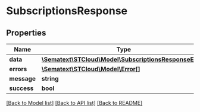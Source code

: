 # SubscriptionsResponse

## Properties
Name | Type | Description | Notes
------------ | ------------- | ------------- | -------------
**data** | [**\Sematext\STCloud\Model\SubscriptionsResponseEntry**](SubscriptionsResponseEntry.md) |  | [optional] 
**errors** | [**\Sematext\STCloud\Model\Error[]**](Error.md) |  | [optional] 
**message** | **string** |  | [optional] 
**success** | **bool** |  | [optional] 

[[Back to Model list]](../../README.md#documentation-for-models) [[Back to API list]](../../README.md#documentation-for-api-endpoints) [[Back to README]](../../README.md)

